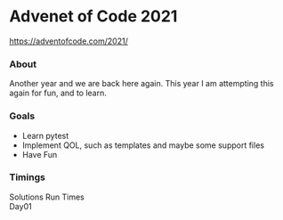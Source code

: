 # Advenet of Code 2021
https://adventofcode.com/2021/

### About
Another year and we are back here again. This year I am attempting this again for fun,
and to learn. 

### Goals
- Learn pytest
- Implement QOL, such as templates and maybe some support files
- Have Fun

### Timings 
Solutions Run Times\
Day01